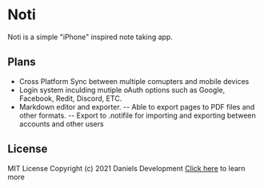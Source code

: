 # Noti
 Noti is a simple "iPhone" inspired note taking app.

## Plans
- Cross Platform Sync between multiple comupters and mobile devices
- Login system inculding mutiple oAuth options such as Google, Facebook, Redit, Discord, ETC.
- Markdown editor and exporter. 
-- Able to export pages to PDF files and other formats.
-- Export to .notifile for importing and exporting between accounts and other users

## License

MIT License
Copyright (c) 2021 Daniels Development 
[Click here](https://github.com/DanielsDevUK/Noti/blob/main/LICENSE) to learn more
